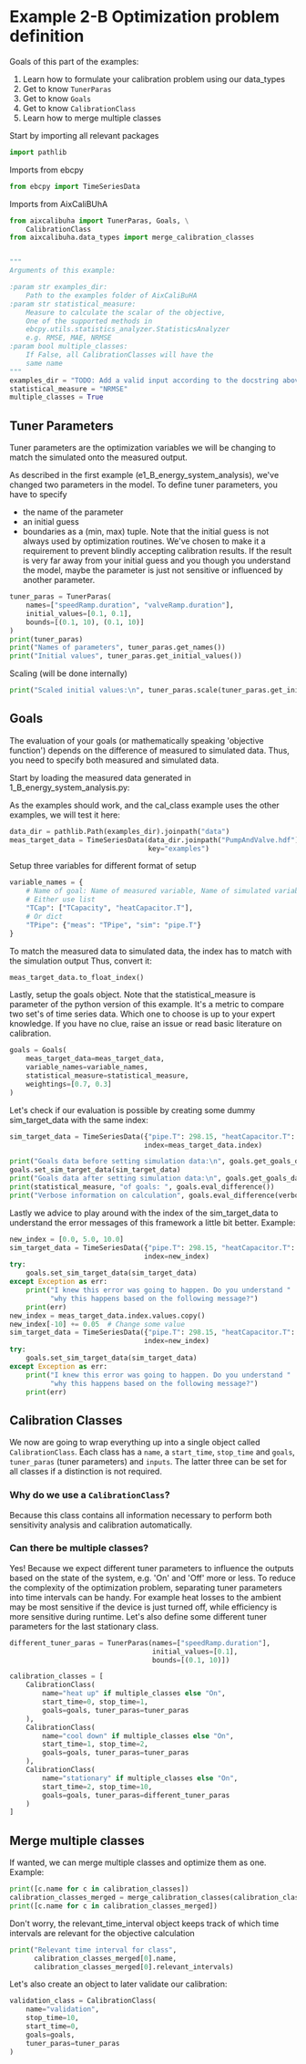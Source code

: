  # Example 2-B Optimization problem definition
 Goals of this part of the examples:
 1. Learn how to formulate your calibration problem using our data_types
 2. Get to know `TunerParas`
 3. Get to know `Goals`
 4. Get to know `CalibrationClass`
 5. Learn how to merge multiple classes

 Start by importing all relevant packages
```python
import pathlib
```
 Imports from ebcpy
```python
from ebcpy import TimeSeriesData
```
 Imports from AixCaliBUhA
```python
from aixcalibuha import TunerParas, Goals, \
    CalibrationClass
from aixcalibuha.data_types import merge_calibration_classes


"""
Arguments of this example:

:param str examples_dir:
    Path to the examples folder of AixCaliBuHA
:param str statistical_measure:
    Measure to calculate the scalar of the objective,
    One of the supported methods in
    ebcpy.utils.statistics_analyzer.StatisticsAnalyzer
    e.g. RMSE, MAE, NRMSE
:param bool multiple_classes:
    If False, all CalibrationClasses will have the
    same name
"""
examples_dir = "TODO: Add a valid input according to the docstring above"
statistical_measure = "NRMSE"
multiple_classes = True
```
 ## Tuner Parameters
 Tuner parameters are the optimization variables we will be
 changing to match the simulated onto the measured output.

 As described in the first example (e1_B_energy_system_analysis),
 we've changed two parameters in the model.
 To define tuner parameters, you have to specify
 - the name of the parameter
 - an initial guess
 - boundaries as a (min, max) tuple.
 Note that the initial guess is not always used by optimization routines.
 We've chosen to make it a requirement to prevent blindly accepting
 calibration results. If the result is very far away from your initial guess
 and you though you understand the model, maybe the parameter is just not
 sensitive or influenced by another parameter.
```python
tuner_paras = TunerParas(
    names=["speedRamp.duration", "valveRamp.duration"],
    initial_values=[0.1, 0.1],
    bounds=[(0.1, 10), (0.1, 10)]
)
print(tuner_paras)
print("Names of parameters", tuner_paras.get_names())
print("Initial values", tuner_paras.get_initial_values())
```
 Scaling (will be done internally)
```python
print("Scaled initial values:\n", tuner_paras.scale(tuner_paras.get_initial_values()))
```
 ## Goals
 The evaluation of your goals (or mathematically speaking 'objective function')
 depends on the difference of measured to simulated data.
 Thus, you need to specify both measured and simulated data.

 Start by loading the measured data generated in 1_B_energy_system_analysis.py:

 As the examples should work, and the cal_class example uses the other examples,
 we will test it here:
```python
data_dir = pathlib.Path(examples_dir).joinpath("data")
meas_target_data = TimeSeriesData(data_dir.joinpath("PumpAndValve.hdf"),
                                  key="examples")
```
 Setup three variables for different format of setup
```python
variable_names = {
    # Name of goal: Name of measured variable, Name of simulated variable
    # Either use list
    "TCap": ["TCapacity", "heatCapacitor.T"],
    # Or dict
    "TPipe": {"meas": "TPipe", "sim": "pipe.T"}
}
```
 To match the measured data to simulated data,
 the index has to match with the simulation output
 Thus, convert it:
```python
meas_target_data.to_float_index()
```
 Lastly, setup the goals object. Note that the statistical_measure
 is parameter of the python version of this example. It's a metric to
 compare two set's of time series data. Which one to choose is up to
 your expert knowledge. If you have no clue, raise an issue or read
 basic literature on calibration.
```python
goals = Goals(
    meas_target_data=meas_target_data,
    variable_names=variable_names,
    statistical_measure=statistical_measure,
    weightings=[0.7, 0.3]
)
```
 Let's check if our evaluation is possible by creating some
 dummy sim_target_data with the same index:
```python
sim_target_data = TimeSeriesData({"pipe.T": 298.15, "heatCapacitor.T": 303.15},
                                 index=meas_target_data.index)

print("Goals data before setting simulation data:\n", goals.get_goals_data())
goals.set_sim_target_data(sim_target_data)
print("Goals data after setting simulation data:\n", goals.get_goals_data())
print(statistical_measure, "of goals: ", goals.eval_difference())
print("Verbose information on calculation", goals.eval_difference(verbose=True))
```
 Lastly we advice to play around with the index of the sim_target_data to
 understand the error messages of this framework a little bit better.
 Example:
```python
new_index = [0.0, 5.0, 10.0]
sim_target_data = TimeSeriesData({"pipe.T": 298.15, "heatCapacitor.T": 303.15},
                                 index=new_index)
try:
    goals.set_sim_target_data(sim_target_data)
except Exception as err:
    print("I knew this error was going to happen. Do you understand "
          "why this happens based on the following message?")
    print(err)
new_index = meas_target_data.index.values.copy()
new_index[-10] += 0.05  # Change some value
sim_target_data = TimeSeriesData({"pipe.T": 298.15, "heatCapacitor.T": 303.15},
                                 index=new_index)
try:
    goals.set_sim_target_data(sim_target_data)
except Exception as err:
    print("I knew this error was going to happen. Do you understand "
          "why this happens based on the following message?")
    print(err)
```
 ## Calibration Classes
 We now are going to wrap everything up into a single object called
 `CalibrationClass`.
 Each class has a `name`, a `start_time`, `stop_time` and
 `goals`, `tuner_paras` (tuner parameters) and `inputs`.
 The latter three can be set for all
 classes if a distinction is not required.
 ### Why do we use a `CalibrationClass`?
 Because this class contains all information necessary
 to perform both sensitivity analysis and calibration automatically.
 ### Can there be multiple classes?
 Yes! Because we expect different tuner parameters
 to influence the outputs based on the state of the system,
 e.g. 'On' and 'Off' more or less. To reduce the complexity of the
 optimization problem, separating tuner parameters into time intervals
 can be handy. For example heat losses to the ambient may be most
 sensitive if the device is just turned off, while efficiency is more
 sensitive during runtime.
 Let's also define some different tuner parameters for the last stationary class.
```python
different_tuner_paras = TunerParas(names=["speedRamp.duration"],
                                   initial_values=[0.1],
                                   bounds=[(0.1, 10)])

calibration_classes = [
    CalibrationClass(
        name="heat up" if multiple_classes else "On",
        start_time=0, stop_time=1,
        goals=goals, tuner_paras=tuner_paras
    ),
    CalibrationClass(
        name="cool down" if multiple_classes else "On",
        start_time=1, stop_time=2,
        goals=goals, tuner_paras=tuner_paras
    ),
    CalibrationClass(
        name="stationary" if multiple_classes else "On",
        start_time=2, stop_time=10,
        goals=goals, tuner_paras=different_tuner_paras
    )
]
```
 ## Merge multiple classes
 If wanted, we can merge multiple classes and optimize them as one.
 Example:
```python
print([c.name for c in calibration_classes])
calibration_classes_merged = merge_calibration_classes(calibration_classes)
print([c.name for c in calibration_classes_merged])
```
 Don't worry, the relevant_time_interval object keeps track
 of which time intervals are relevant for the objective calculation
```python
print("Relevant time interval for class",
      calibration_classes_merged[0].name,
      calibration_classes_merged[0].relevant_intervals)
```
 Let's also create an object to later validate our calibration:
```python
validation_class = CalibrationClass(
    name="validation",
    stop_time=10,
    start_time=0,
    goals=goals,
    tuner_paras=tuner_paras
)
```
